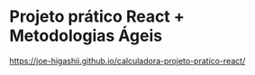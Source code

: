 # Projeto prático React + Metodologias Ágeis

https://joe-higashii.github.io/calculadora-projeto-pratico-react/


